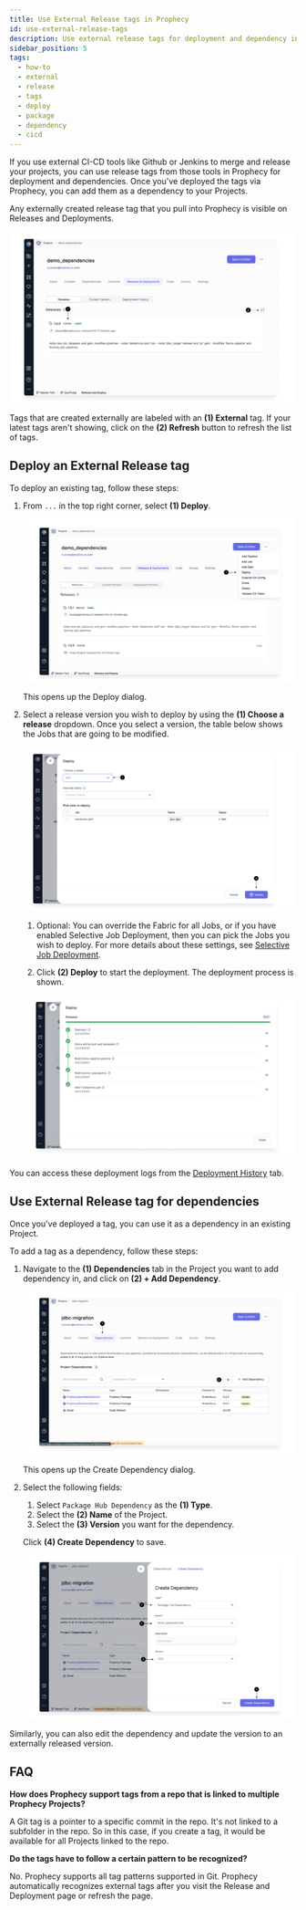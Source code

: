 ```yaml
---
title: Use External Release tags in Prophecy
id: use-external-release-tags
description: Use external release tags for deployment and dependency in Prophecy
sidebar_position: 5
tags:
  - how-to
  - external
  - release
  - tags
  - deploy
  - package
  - dependency
  - cicd
---
```


If you use external CI-CD tools like Github or Jenkins to merge and release your projects, you can use release tags from those tools in Prophecy for deployment and dependencies. Once you've deployed the tags via Prophecy, you can add them as a dependency to your Projects.

Any externally created release tag that you pull into Prophecy is visible on Releases and Deployments.

![External_tags_list](img/external_release_tag_list.png)

Tags that are created externally are labeled with an **(1) External** tag. If your latest tags aren't showing, click on the **(2) Refresh** button to refresh the list of tags.

## Deploy an External Release tag

To deploy an existing tag, follow these steps:

1. From `...` in the top right corner, select **(1) Deploy**.

   ![Deploy_button](img/external_release_tag_deploy.png)

   This opens up the Deploy dialog.

2. Select a release version you wish to deploy by using the **(1) Choose a release** dropdown. Once you select a version, the table below shows the Jobs that are going to be modified.

   ![Deploy_start](img/external_release_tag_deploy_start.png)

   1. Optional: You can override the Fabric for all Jobs, or if you have enabled Selective Job Deployment, then you can pick the Jobs you wish to deploy. For more details about these settings, see [Selective Job Deployment](./deployment.md#selective-job-deployment).

   2. Click **(2) Deploy** to start the deployment. The deployment process is shown.

   ![Deploy_finished](img/external_release_tag_deploy_complete.png)

You can access these deployment logs from the [Deployment History](./deployment.md#deployment-history) tab.

## Use External Release tag for dependencies

Once you've deployed a tag, you can use it as a dependency in an existing Project.

To add a tag as a dependency, follow these steps:

1. Navigate to the **(1) Dependencies** tab in the Project you want to add dependency in, and click on **(2) + Add Dependency**.

   ![Add_dependency](img/external_release_tag_dependency.png)

   This opens up the Create Dependency dialog.

2. Select the following fields:

   1. Select `Package Hub Dependency` as the **(1) Type**.
   2. Select the **(2) Name** of the Project.
   3. Select the **(3) Version** you want for the dependency.

   Click **(4) Create Dependency** to save.

   ![Add_dependency_2](img/external_release_tag_create_dependency.png)

Similarly, you can also edit the dependency and update the version to an externally released version.

## FAQ

**How does Prophecy support tags from a repo that is linked to multiple Prophecy Projects?**

A Git tag is a pointer to a specific commit in the repo. It's not linked to a subfolder in the repo. So in this case, if you create a tag, it would be available for all Projects linked to the repo.

**Do the tags have to follow a certain pattern to be recognized?**

No. Prophecy supports all tag patterns supported in Git. Prophecy automatically recognizes external tags after you visit the Release and Deployment page or refresh the page.
